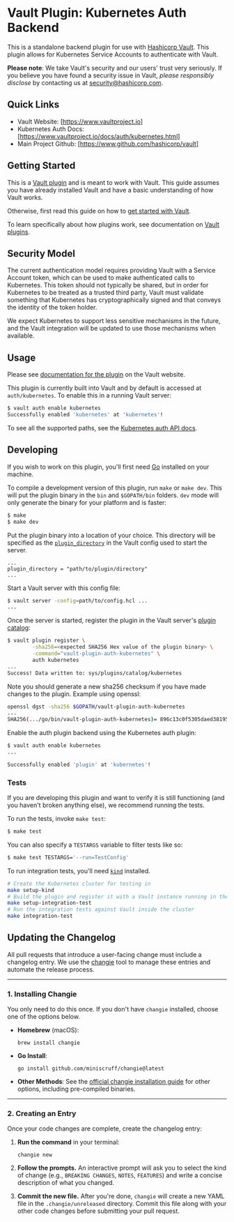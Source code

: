 # Vault Plugin: Kubernetes Auth Backend

This is a standalone backend plugin for use with [Hashicorp Vault](https://www.github.com/hashicorp/vault).
This plugin allows for Kubernetes Service Accounts to authenticate with Vault.

**Please note**: We take Vault's security and our users' trust very seriously. If you believe you have found a security issue in Vault, _please responsibly disclose_ by contacting us at [security@hashicorp.com](mailto:security@hashicorp.com).

## Quick Links

- Vault Website: [https://www.vaultproject.io]
- Kubernetes Auth Docs: [https://www.vaultproject.io/docs/auth/kubernetes.html]
- Main Project Github: [https://www.github.com/hashicorp/vault]

## Getting Started

This is a [Vault plugin](https://www.vaultproject.io/docs/plugins/plugin-architecture#plugin-catalogs)
and is meant to work with Vault. This guide assumes you have already installed Vault
and have a basic understanding of how Vault works.

Otherwise, first read this guide on how to [get started with Vault](https://www.vaultproject.io/intro/getting-started/install.html).

To learn specifically about how plugins work, see documentation on [Vault plugins](https://www.vaultproject.io/docs/plugins/plugin-architecture#plugin-catalog).

## Security Model

The current authentication model requires providing Vault with a Service Account token, which can be used to make authenticated calls to Kubernetes. This token should not typically be shared, but in order for Kubernetes to be treated as a trusted third party, Vault must validate something that Kubernetes has cryptographically signed and that conveys the identity of the token holder.

We expect Kubernetes to support less sensitive mechanisms in the future, and the Vault integration will be updated to use those mechanisms when available.

## Usage

Please see [documentation for the plugin](https://www.vaultproject.io/docs/auth/kubernetes)
on the Vault website.

This plugin is currently built into Vault and by default is accessed
at `auth/kubernetes`. To enable this in a running Vault server:

```sh
$ vault auth enable kubernetes
Successfully enabled 'kubernetes' at 'kubernetes'!
```

To see all the supported paths, see the [Kubernetes auth API docs](https://www.vaultproject.io/api-docs/auth/kubernetes).

## Developing

If you wish to work on this plugin, you'll first need
[Go](https://www.golang.org) installed on your machine.

To compile a development version of this plugin, run `make` or `make dev`.
This will put the plugin binary in the `bin` and `$GOPATH/bin` folders. `dev`
mode will only generate the binary for your platform and is faster:

```sh
$ make
$ make dev
```

Put the plugin binary into a location of your choice. This directory
will be specified as the [`plugin_directory`](https://www.vaultproject.io/docs/configuration#plugin_directory)
in the Vault config used to start the server.

```hcl
...
plugin_directory = "path/to/plugin/directory"
...
```

Start a Vault server with this config file:

```sh
$ vault server -config=path/to/config.hcl ...
...
```

Once the server is started, register the plugin in the Vault server's [plugin catalog](https://developer.hashicorp.com/vault/docs/plugins/plugin-architecture#plugin-catalog):

```sh
$ vault plugin register \
        -sha256=<expected SHA256 Hex value of the plugin binary> \
        -command="vault-plugin-auth-kubernetes" \
        auth kubernetes
...
Success! Data written to: sys/plugins/catalog/kubernetes
```

Note you should generate a new sha256 checksum if you have made changes
to the plugin. Example using openssl:

```sh
openssl dgst -sha256 $GOPATH/vault-plugin-auth-kubernetes
...
SHA256(.../go/bin/vault-plugin-auth-kubernetes)= 896c13c0f5305daed381952a128322e02bc28a57d0c862a78cbc2ea66e8c6fa1
```

Enable the auth plugin backend using the Kubernetes auth plugin:

```sh
$ vault auth enable kubernetes
...

Successfully enabled 'plugin' at 'kubernetes'!
```

### Tests

If you are developing this plugin and want to verify it is still
functioning (and you haven't broken anything else), we recommend
running the tests.

To run the tests, invoke `make test`:

```sh
$ make test
```

You can also specify a `TESTARGS` variable to filter tests like so:

```sh
$ make test TESTARGS='--run=TestConfig'
```

To run integration tests, you'll need [`kind`](https://kind.sigs.k8s.io/) installed.

```sh
# Create the Kubernetes cluster for testing in
make setup-kind
# Build the plugin and register it with a Vault instance running in the cluster
make setup-integration-test
# Run the integration tests against Vault inside the cluster
make integration-test
```

## Updating the Changelog

All pull requests that introduce a user-facing change must include a changelog
entry. We use the [changie](https://changie.dev/) tool to manage these entries
and automate the release process.

---
### 1. Installing Changie

You only need to do this once. If you don't have `changie` installed, choose one of the options below.

* **Homebrew** (macOS):
    ```shell
    brew install changie
    ```
* **Go Install**:
    ```shell
    go install github.com/miniscruff/changie@latest
    ```
* **Other Methods**:
  See the [official changie installation guide](https://changie.dev/guide/installation/) for other options, including pre-compiled binaries.

---
### 2. Creating an Entry

Once your code changes are complete, create the changelog entry:

1.  **Run the command** in your terminal:
    ```shell
    changie new
    ```
2.  **Follow the prompts.** An interactive prompt will ask you to select the
    kind of change (e.g., `BREAKING CHANGES`, `NOTES`, `FEATURES`) and write a concise description of
    what you changed.

3.  **Commit the new file.** After you're done, `changie` will create a new
    YAML file in the `.changie/unreleased` directory. Commit this file along with your other
    code changes before submitting your pull request.

